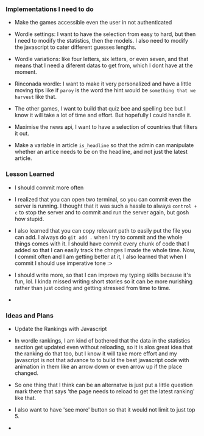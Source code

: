 ### Implementations I need to do

- Make the games accessible even the user in not authenticated

- Wordle settings: I want to have the selection from easy to hard, but then I need to modify the statistics, then the models. I also need to modify the javascript to cater different guesses lengths.

- Wordle variations: like four letters, six letters, or even seven, and that means that I need a diferent datas to get from, which I dont have at the moment.

- Rinconada wordle: I  want to make it very personalized and have a little moving tips like if `paroy` is  the word the hint would be `something that we harvest` like that.

- The other games, I want to build that quiz bee and spelling bee but I know it will take a lot of time and effort. But hopefully I could handle it.

- Maximise the news api, I want to have a selection of countries that filters it out.

- Make a variable in article `is_headline` so that the admin can manipulate whether an artice needs to be on the headline, and not just the latest article.

### Lesson Learned

- I should commit more often

- I realized that you can open two terminal, so you can commit even the server is running. I thought that it was such a hassle to always `control + c` to stop the server and to commit and run the server again, but gosh how stupid.

- I also learned that you can copy relevant path to easily put the file you can add. I always do `git add .` when I try to commit and the whole things comes with it. I should have commit every chunk of code that I added so that I can easily track the chnges I made the whole time. Now, I commit often and I am getting better at it, I also learned that when I commit I should use imperative tone :>

- I should write more, so that I can improve my typing skills because it's fun, lol. I kinda missed writing short stories so it can be more nurishing rather than just coding and getting stressed from time to time.

- 

### Ideas and Plans 

- Update the Rankings with Javascript

- In wordle rankings, I am kind of bothered that the data in the statistics section get updated even without reloading, so it is alos  great idea that the ranking do that too, but I know it will take more effort and my javascript is not that advance to to build the best javascript code with animation in them like an arrow down or even arrow up if the place changed. 

- So one thing that I think can be an alternatve is just put a little question mark there that says 'the page needs to reload to get the latest ranking' like that.

- I also want to have 'see more' button so that it would not limit to just top 5. 

- 
